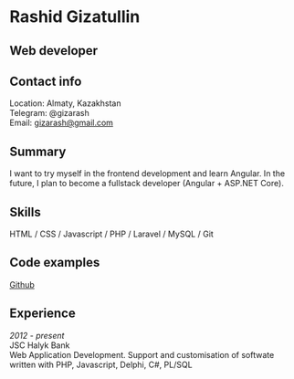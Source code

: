 # Rashid Gizatullin
## Web developer
## Contact info
Location: Almaty, Kazakhstan  
Telegram: @gizarash  
Email: gizarash@gmail.com  
## Summary
I want to try myself in the frontend development and learn Angular. In the future, I plan to become a fullstack developer (Angular + ASP.NET Core).
## Skills
HTML / CSS / Javascript / PHP / Laravel / MySQL / Git
## Code examples
[Github](https://github.com/gizarash)
## Experience
*2012 - present*    
JSC Halyk Bank  
Web Application Development. Support and customisation of softwate written with PHP, Javascript, Delphi, C#, PL/SQL
